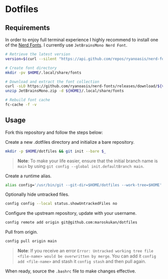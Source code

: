 # Dotfiles

## Requirements

In order to enjoy full terminal experience I highly recommend to install one of the [Nerd Fonts](https://www.nerdfonts.com/). I currently use `JetBrainsMono Nerd Font`.

```bash
# Retrieve the latest version
version=$(curl --silent "https://api.github.com/repos/ryanoasis/nerd-fonts/releases/latest" | jq -r .'tag_name')

# Create font directory
mkdir -pv $HOME/.local/share/fonts

# Download and extract the font collection
curl -sLO https://github.com/ryanoasis/nerd-fonts/releases/download/${version}/JetBrainsMono.zip
unzip JetBrainsMono.zip -d ${HOME}/.local/share/fonts

# Rebuild font cache
fc-cache -f -v
```

## Usage

Fork this repository and follow the steps below:

Create a new .dotfiles directory and initialize a bare repository.
```bash
mkdir -p $HOME/dotfiles && git init --bare $_
```

> **Note**: To make your life easier, ensure that the initial branch name is `main` by using `git config --global init.defaultBranch main`.

Create a runtime alias.
```bash
alias config='/usr/bin/git --git-dir=$HOME/dotfiles --work-tree=$HOME'
```

Optionally hide untracked files.
```bash
config config --local status.showUntrackedFiles no
```

Configure the upstream repository, update with your username.
```bash
config remote add origin git@github.com:maroskukan/dotfiles
```

Pull from origin.
```bash
config pull origin main
```

> **Note**: If you receive an error `Error: Untracked working tree file <file-name> would be overwritten by merge`. You can add it `config add <file-name>` and stash it `config stash` and then pull again.

When ready, source the `.bashrc` file to make changes effective.
